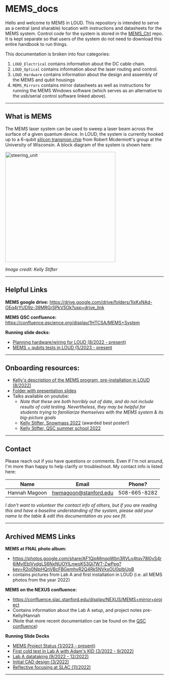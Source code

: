 # MEMS_docs
Hello and welcome to MEMS in LOUD.  This repository is intended to serve as a central (and sharable) location with instructions and datasheets for the MEMS system.  Control code for the system is stored in the [MEMS_Ctrl](https://github.com/CosmiQuantum/MEMS_Ctrl) repo.  It is kept separate so that users of the system do not need to download this entire handbook to run things.  

This documentation is broken into four categories: 
1. ``LOUD_Electrical`` contains information about the DC cable chain.
2. ``LOUD_Optical`` contains information about the laser routing and control. 
3. ``LOUD_Hardware`` contains information about the design and assembly of the MEMS and qubit housings
4. ``MEMS_Mirrors`` contains mirror datasheets as well as instructions for running the MEMS Windows software (which serves as an alternative to the usb/serial control software linked above).  

----
## What is MEMS
The MEMS laser system can be used to sweep a laser beam across the surface of a given quantum device.  In LOUD, the system is currently hooked up to a 6-qubit [silicon transmon chip](https://github.com/CosmiQuantum/MEMS_docs/blob/main/LOUD_hardware/silicon_qubit_setup.md) from Robert Mcdermott's group at the University of Wisconsin.  A block diagram of the system is shown here:

<img height="350" alt="steering_unit" src="https://github.com/CosmiQuantum/MEMS_docs/assets/80175523/ef668e47-3325-4e0f-9d95-8fa455790018">

*Image credit: Kelly Stifter*


-----
## Helpful Links
**MEMS google drive:** https://drive.google.com/drive/folders/1IxKxNAd-OEq4rYUD9z-39MRGrSPkV5Ok?usp=drive_link

**MEMS QSC confluence:** https://confluence.qscience.org/display/1HTCSA/MEMS+System

**Running slide decks:**
* [Planning hardware/wiring for LOUD (8/2022 - present)](https://docs.google.com/presentation/d/1KGMi7ChWB6aNYRg5WBvVhE06Tzbi3BEKmCEu2dWy-tE/edit#slide=id.g2295b13efb6_0_0)
* [MEMS + qubits tests in LOUD (5/2023 - present](https://docs.google.com/presentation/d/11gDJgIZLsgrVuI4iNvbL_12GYMmGFXiDUxQpM1qBsPI/edit#slide=id.g256b424b535_0_0)

----  
## Onboarding resources:
* [Kelly's description of the MEMS program, pre-installation in LOUD (8/2022)](https://docs.google.com/presentation/d/1EdDBv1uNEWqCI73cme1L7-Cg87s-V7iwivkqoPncXTw/edit#slide=id.p)
* [Folder with presentation slides](https://drive.google.com/drive/folders/1UWY2XsLM5ypoSD7gy8bRqhrUESGADwUB)
* Talks available on youtube:
  * *Note that these are both horribly out of date, and do not include results of cold testing. Nevertheless, they may be helpful for students trying to familiarize themselves with the MEMS system & its big-picture goals*
  * [Kelly Stifter, Snowmass 2022](https://www.youtube.com/watch?v=Wy0oarMECdM) (awarded best poster!)
  * [Kelly Stifter, QSC summer school 2022](https://youtu.be/VW6oRTCWZw8?t=2815)

----
## Contact
Please reach out if you have questions or comments.  Even if I'm not around, I'm more than happy to help clarify or troubleshoot.  My contact info is listed here:

| Name | Email | Phone? |
| --- | --- | --- |
| Hannah Magoon | hwmagoon@stanford.edu | 508-665-8282 | 

*I don't want to volunteer the contact info of others, but if you are reading this and have a baseline understanding of the system, please add your name to the table & edit this documentation as you see fit.*


----
## Archived MEMS Links

**MEMS at FNAL photo album:** 
* https://photos.google.com/share/AF1QipMmqoWbn3RVLo4tqv78I0vS4r6iMvlEblVydgLS6NxNUOYILnwoK53Qj7WT-ZwPpg?key=R2o0NlpHQnVBcFBGemhvR2Q4Rk5NVkxOU0pIbUpB
* contains pictures from Lab A and first installation in LOUD (i.e. all MEMS photos from the year 2022)

**MEMS on the NEXUS confluence:** 
* https://confluence.slac.stanford.edu/display/NEXUS/MEMS+mirror+project
* Contains information about the Lab A setup, and project notes pre-Kelly/Hannah
* (Note that more recent documentation can be found on the [QSC confluence](https://confluence.qscience.org/display/1HTCSA/MEMS+System))
  
**Running Slide Decks**
* [MEMS Project Status (1/2023 - present)](https://docs.google.com/presentation/d/1zzwaTrPCd6iAJnR8lv24U-RBMRbJIyfRHySXNWpxKuQ/edit)
* [First cold test in Lab A with Adam's KID (3/2022 - 9/2022)](https://docs.google.com/presentation/d/1kEx_I9y4r-qSOtKWM2qjZcWUeaD-5IixSUfKqjTUWgM/edit#slide=id.g15028d90891_0_0)
* [Lab A datataking (9/2022 - 12/2022)](https://docs.google.com/presentation/d/1aT7D16LCWrzIWNsnplRhRge39xQKbSNosBU8oI7OwhY/edit#slide=id.g1c52c33cf82_0_0)
* [Initial CAD design (3/2022)](https://docs.google.com/presentation/d/1Ot2j-huilQjQEyUlkndx-m_U-fPALiF_-bEYakDAZJo/edit#slide=id.g11e369db084_0_0)
* [Reflective focusing at SLAC (11/2022)](https://docs.google.com/presentation/d/1IvIgyGEyYdLRP5Z9ZWvfET_vtNke7xzl7hGHc7-LfRQ/edit#slide=id.p)
----
